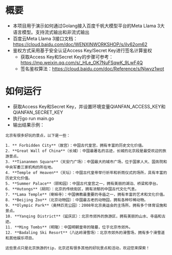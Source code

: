 # 概要

- 本项目用于演示如何通过Golang接入百度千帆大模型平台的Meta Llama 3大语言模型。支持流式输出和非流式输出
- 百度云Meta Llama 3接口文档：https://cloud.baidu.com/doc/WENXINWORKSHOP/s/ilv62om62
- 鉴权方式采用基于安全认证Access Key/Secret Key进行签名计算鉴权
  - 获取Access Key和Secret Key的步骤可参考：https://mp.weixin.qq.com/s/_HLe_OK7NuFSqwK_9LwF4Q
  - 签名鉴权算法：https://cloud.baidu.com/doc/Reference/s/Njwvz1wot


# 如何运行
- 获取Access Key和Secret Key，并设置环境变量QIANFAN_ACCESS_KEY和QIANFAN_SECRET_KEY
- 执行go run main.go
- 输出结果示例：

```
北京有很多好玩的景点，以下是一些：

1. ** Forbidden City**（故宫）：中国古代皇宫，拥有丰富的历史文化价值。
2. **Great Wall of China**（长城）：中国最著名的古迹，长城的北京段是最受欢迎的旅游景点。
3. **Tiananmen Square**（天安门广场）：中国最大的城市广场，位于国家人大、国务院和中央军委三家机构的所在地。
4. **Temple of Heaven**（天坛）：中国古代皇帝举行祈年和祈雨仪式的场所，具有丰富的历史文化价值。
5. **Summer Palace**（颐和园）：中国古代皇宫之一，拥有美丽的湖泊、桥梁和亭台。
6. **Hutongs**（胡同）：北京的传统街区，拥有浓郁的中国古代文化气息。
7. **Lama Temple**（喇嘛寺）：中国佛教最重要的寺庙之一，拥有丰富的艺术和文化价值。
8. **Beijing Zoo**（北京动物园）：中国最古老的动物园，拥有各种珍稀动物。
9. **Olympic Park**（奥林匹克公园）：2008年北京奥运会的主场所，拥有多个体育设施和景点。
10. **Yanqing District**（延庆区）：北京市郊外的旅游区，拥有美丽的山水、寺庙和古迹。
11. **Ming Tombs**（明陵）：中国明朝皇帝的陵墓，位于北京市郊外。
12. **Badaling Ski Resort**（八达岭滑雪场）：北京市郊外的滑雪场，拥有多个滑雪道和其他娱乐项目。

这些景点只是北京旅游的tip，北京还有很多其他的好玩景点和活动，欢迎您来探索！
```